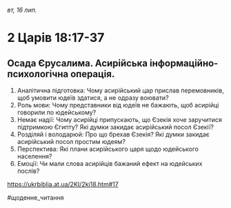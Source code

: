 
_вт, 16 лип._

# 2 Царів 18:17-37

## Осада Єрусалима. Асирійська інформаційно-психологічна операція.
1. Аналітична підготовка: Чому асирійський цар прислав перемовників, щоб умовити юдеїв здатися, а не одразу воювати?
2. Роль мови: Чому представники від юдеїв не бажають, щоб асирійці говорили по юдейському?
3. Немає надії: Чому асирійці припускають, що Єзекія хоче заручитися підтримкою Єгипту? Які думки закидає асирійський посол Єзекії?
4. Розділяй і володарюй: Про що брехав Єзекія? Які думки закидає асирійський посол простим юдеям?
5. Перспектива: Які плани асирійського царя щодо юдейського населення?
6. Емоції: Чи мали слова асирійців бажаний ефект на юдейських послів?

https://ukrbiblia.at.ua/2KI/2ki18.htm#17 

#щоденне_читання

